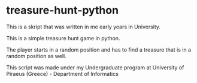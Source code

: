 # treasure-hunt-python
This is a skript that was written in me early years in University.

This is a simple treasure hunt game in python.

The player starts in a random position and has to find a treasure that is in a random position as well.

This script was made under my Undergraduate program at University of Piraeus (Greece) - Department of Informatics
